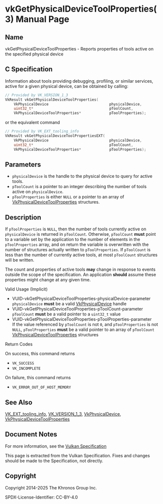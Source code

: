 # vkGetPhysicalDeviceToolProperties(3) Manual Page

## Name

vkGetPhysicalDeviceToolProperties - Reports properties of tools active on the specified physical device



## [](#_c_specification)C Specification

Information about tools providing debugging, profiling, or similar services, active for a given physical device, can be obtained by calling:

```c++
// Provided by VK_VERSION_1_3
VkResult vkGetPhysicalDeviceToolProperties(
    VkPhysicalDevice                            physicalDevice,
    uint32_t*                                   pToolCount,
    VkPhysicalDeviceToolProperties*             pToolProperties);
```

or the equivalent command

```c++
// Provided by VK_EXT_tooling_info
VkResult vkGetPhysicalDeviceToolPropertiesEXT(
    VkPhysicalDevice                            physicalDevice,
    uint32_t*                                   pToolCount,
    VkPhysicalDeviceToolProperties*             pToolProperties);
```

## [](#_parameters)Parameters

- `physicalDevice` is the handle to the physical device to query for active tools.
- `pToolCount` is a pointer to an integer describing the number of tools active on `physicalDevice`.
- `pToolProperties` is either `NULL` or a pointer to an array of [VkPhysicalDeviceToolProperties](https://registry.khronos.org/vulkan/specs/latest/man/html/VkPhysicalDeviceToolProperties.html) structures.

## [](#_description)Description

If `pToolProperties` is `NULL`, then the number of tools currently active on `physicalDevice` is returned in `pToolCount`. Otherwise, `pToolCount` **must** point to a variable set by the application to the number of elements in the `pToolProperties` array, and on return the variable is overwritten with the number of structures actually written to `pToolProperties`. If `pToolCount` is less than the number of currently active tools, at most `pToolCount` structures will be written.

The count and properties of active tools **may** change in response to events outside the scope of the specification. An application **should** assume these properties might change at any given time.

Valid Usage (Implicit)

- [](#VUID-vkGetPhysicalDeviceToolProperties-physicalDevice-parameter)VUID-vkGetPhysicalDeviceToolProperties-physicalDevice-parameter  
  `physicalDevice` **must** be a valid [VkPhysicalDevice](https://registry.khronos.org/vulkan/specs/latest/man/html/VkPhysicalDevice.html) handle
- [](#VUID-vkGetPhysicalDeviceToolProperties-pToolCount-parameter)VUID-vkGetPhysicalDeviceToolProperties-pToolCount-parameter  
  `pToolCount` **must** be a valid pointer to a `uint32_t` value
- [](#VUID-vkGetPhysicalDeviceToolProperties-pToolProperties-parameter)VUID-vkGetPhysicalDeviceToolProperties-pToolProperties-parameter  
  If the value referenced by `pToolCount` is not `0`, and `pToolProperties` is not `NULL`, `pToolProperties` **must** be a valid pointer to an array of `pToolCount` [VkPhysicalDeviceToolProperties](https://registry.khronos.org/vulkan/specs/latest/man/html/VkPhysicalDeviceToolProperties.html) structures

Return Codes

On success, this command returns

- `VK_SUCCESS`
- `VK_INCOMPLETE`

On failure, this command returns

- `VK_ERROR_OUT_OF_HOST_MEMORY`

## [](#_see_also)See Also

[VK\_EXT\_tooling\_info](https://registry.khronos.org/vulkan/specs/latest/man/html/VK_EXT_tooling_info.html), [VK\_VERSION\_1\_3](https://registry.khronos.org/vulkan/specs/latest/man/html/VK_VERSION_1_3.html), [VkPhysicalDevice](https://registry.khronos.org/vulkan/specs/latest/man/html/VkPhysicalDevice.html), [VkPhysicalDeviceToolProperties](https://registry.khronos.org/vulkan/specs/latest/man/html/VkPhysicalDeviceToolProperties.html)

## [](#_document_notes)Document Notes

For more information, see the [Vulkan Specification](https://registry.khronos.org/vulkan/specs/latest/html/vkspec.html#vkGetPhysicalDeviceToolProperties)

This page is extracted from the Vulkan Specification. Fixes and changes should be made to the Specification, not directly.

## [](#_copyright)Copyright

Copyright 2014-2025 The Khronos Group Inc.

SPDX-License-Identifier: CC-BY-4.0